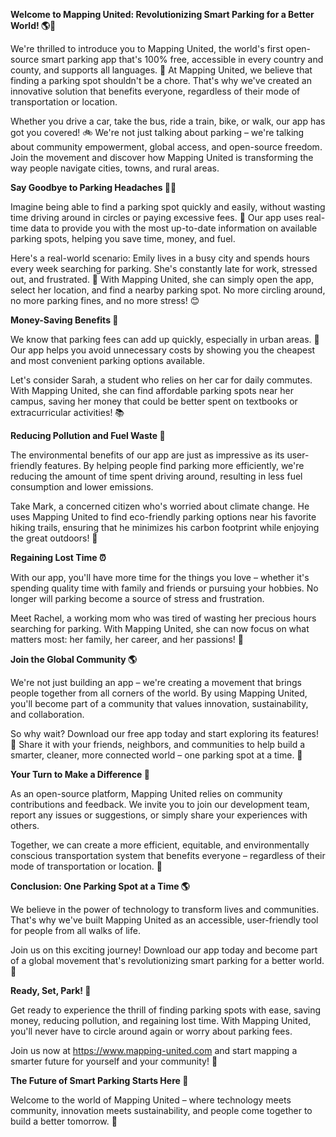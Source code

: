 **Welcome to Mapping United: Revolutionizing Smart Parking for a Better World! 🌎🚗**

We're thrilled to introduce you to Mapping United, the world's first open-source smart parking app that's 100% free, accessible in every country and county, and supports all languages. 💬 At Mapping United, we believe that finding a parking spot shouldn't be a chore. That's why we've created an innovative solution that benefits everyone, regardless of their mode of transportation or location.

Whether you drive a car, take the bus, ride a train, bike, or walk, our app has got you covered! 🚲 We're not just talking about parking – we're talking about community empowerment, global access, and open-source freedom. Join the movement and discover how Mapping United is transforming the way people navigate cities, towns, and rural areas.

**Say Goodbye to Parking Headaches 🙅‍♂️**

Imagine being able to find a parking spot quickly and easily, without wasting time driving around in circles or paying excessive fees. 🚗 Our app uses real-time data to provide you with the most up-to-date information on available parking spots, helping you save time, money, and fuel.

Here's a real-world scenario: Emily lives in a busy city and spends hours every week searching for parking. She's constantly late for work, stressed out, and frustrated. 🤕 With Mapping United, she can simply open the app, select her location, and find a nearby parking spot. No more circling around, no more parking fines, and no more stress! 😊

**Money-Saving Benefits 💸**

We know that parking fees can add up quickly, especially in urban areas. 🤯 Our app helps you avoid unnecessary costs by showing you the cheapest and most convenient parking options available.

Let's consider Sarah, a student who relies on her car for daily commutes. With Mapping United, she can find affordable parking spots near her campus, saving her money that could be better spent on textbooks or extracurricular activities! 📚

**Reducing Pollution and Fuel Waste 🌱**

The environmental benefits of our app are just as impressive as its user-friendly features. By helping people find parking more efficiently, we're reducing the amount of time spent driving around, resulting in less fuel consumption and lower emissions.

Take Mark, a concerned citizen who's worried about climate change. He uses Mapping United to find eco-friendly parking options near his favorite hiking trails, ensuring that he minimizes his carbon footprint while enjoying the great outdoors! 🌳

**Regaining Lost Time ⏰**

With our app, you'll have more time for the things you love – whether it's spending quality time with family and friends or pursuing your hobbies. No longer will parking become a source of stress and frustration.

Meet Rachel, a working mom who was tired of wasting her precious hours searching for parking. With Mapping United, she can now focus on what matters most: her family, her career, and her passions! 🙏

**Join the Global Community 🌎**

We're not just building an app – we're creating a movement that brings people together from all corners of the world. By using Mapping United, you'll become part of a community that values innovation, sustainability, and collaboration.

So why wait? Download our free app today and start exploring its features! 📲 Share it with your friends, neighbors, and communities to help build a smarter, cleaner, more connected world – one parking spot at a time. 💖

**Your Turn to Make a Difference 🌟**

As an open-source platform, Mapping United relies on community contributions and feedback. We invite you to join our development team, report any issues or suggestions, or simply share your experiences with others.

Together, we can create a more efficient, equitable, and environmentally conscious transportation system that benefits everyone – regardless of their mode of transportation or location. 🌈

**Conclusion: One Parking Spot at a Time 🌎**

We believe in the power of technology to transform lives and communities. That's why we've built Mapping United as an accessible, user-friendly tool for people from all walks of life.

Join us on this exciting journey! Download our app today and become part of a global movement that's revolutionizing smart parking for a better world. 🌟

**Ready, Set, Park! 💨**

Get ready to experience the thrill of finding parking spots with ease, saving money, reducing pollution, and regaining lost time. With Mapping United, you'll never have to circle around again or worry about parking fees.

Join us now at https://www.mapping-united.com and start mapping a smarter future for yourself and your community! 🌈

**The Future of Smart Parking Starts Here 🚀**

Welcome to the world of Mapping United – where technology meets community, innovation meets sustainability, and people come together to build a better tomorrow. 💖